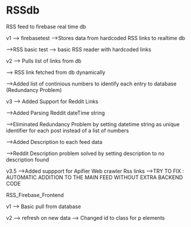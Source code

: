 # RSSdb
RSS feed to firebase real time db



v1 --> firebasetest -->Stores data from hardcoded RSS links to realtime db

   -->RSS basic test --> basic RSS reader with hardcoded links
   


v2 --> Pulls list of links from db

   --> RSS link fetched from db dynamically
   
   -->Added list of continious numbers to identify each entry to database (Redundancy Problem)
   


v3 --> Added Support for Reddit Links

   -->Added Parsing Reddit dateTime string
   
   -->Eliminated Redundancy Problem by setting datetime string as unique identifier for each post instead of a list of numbers
   
   -->Added Description to each feed data
   
   -->Reddit Description problem solved by setting description to no description found
   
   
 
v3.5 -->Added suppport for Apifier Web crawler Rss links
     -->TRY TO FIX : AUTOMATIC ADDITION TO THE MAIN FEED WITHOUT EXTRA BACKEND CODE
   
   
   
   
   RSS_Firebase_Frontend
   
   v1 --> Basic pull from database
   
   
   v2 --> refresh on new data
      --> Changed id to class for p elements
